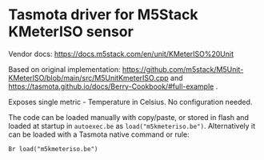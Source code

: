 # Tasmota driver for M5Stack KMeterISO sensor

Vendor docs: https://docs.m5stack.com/en/unit/KMeterISO%20Unit

Based on original implementation: https://github.com/m5stack/M5Unit-KMeterISO/blob/main/src/M5UnitKmeterISO.cpp and https://tasmota.github.io/docs/Berry-Cookbook/#full-example .

Exposes single metric - Temperature in Celsius. No configuration needed.

The code can be loaded manually with copy/paste, or stored in flash and loaded at startup in `autoexec.be` as `load("m5kmeteriso.be")`. Alternatively it can be loaded with a Tasmota native command or rule:

```
Br load("m5kmeteriso.be")
```
